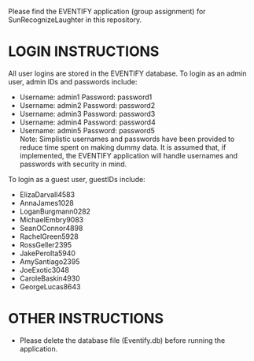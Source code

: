 Please find the EVENTIFY application (group assignment) for SunRecognizeLaughter in this repository.

LOGIN INSTRUCTIONS
=======================
All user logins are stored in the EVENTIFY database.
To login as an admin user, admin IDs and passwords include:
- Username: admin1   Password: password1
- Username: admin2   Password: password2
- Username: admin3   Password: password3
- Username: admin4   Password: password4
- Username: admin5   Password: password5    
Note: Simplistic usernames and passwords have been provided to reduce time spent on making dummy data. It is assumed that, if implemented, the EVENTIFY application will handle usernames and passwords with security in mind.

To login as a guest user, guestIDs include:
- ElizaDarvall4583
- AnnaJames1028
- LoganBurgmann0282
- MichaelEmbry9083
- SeanOConnor4898
- RachelGreen5928
- RossGeller2395
- JakePerolta5940
- AmySantiago2395
- JoeExotic3048
- CaroleBaskin4930
- GeorgeLucas8643


OTHER INSTRUCTIONS
=======================
- Please delete the database file (Eventify.db) before running the application.